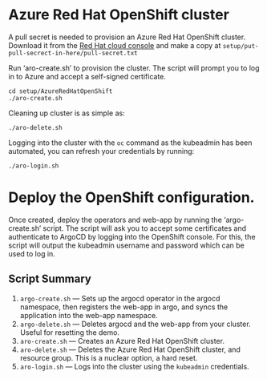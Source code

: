 # Azure Red Hat OpenShift cluster

A pull secret is needed to provision an Azure Red Hat OpenShift cluster. Download it from the [Red Hat cloud console](https://console.redhat.com/openshift/install/pull-secret) and make a copy  at `setup/put-pull-secrect-in-here/pull-secret.txt`

Run ‘aro-create.sh’ to provision the cluster. The script will prompt you to log in to Azure and accept a self-signed certificate. 

```
cd setup/AzureRedHatOpenShift
./aro-create.sh
```

Cleaning up cluster is as simple as:

```
./aro-delete.sh
```

Logging into the cluster with the `oc` command as the kubeadmin has been automated, you can refresh your credentials by running:

```
./aro-login.sh
```

# Deploy the OpenShift configuration.

Once created, deploy the operators and web-app by running the ‘argo-create.sh’ script. The script will ask you to accept some certificates and authenticate to ArgoCD by logging into the OpenShift console. For this, the script will output the kubeadmin username and password which can be used to log in. 

## Script Summary

1. `argo-create.sh` — Sets up the argocd operator in the argocd namespace, then registers the web-app in argo, and syncs the application into the web-app namespace. 
2. `argo-delete.sh` — Deletes argocd and the web-app from your cluster. Useful for resetting the demo.
3. `aro-create.sh` — Creates an Azure Red Hat OpenShift cluster.
4. `aro-delete.sh` — Deletes the Azure Red Hat OpenShift cluster, and resource group. This is a nuclear option, a hard reset.
5. `aro-login.sh` — Logs into the cluster using the `kubeadmin` credentials.



